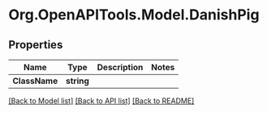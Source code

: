 # Org.OpenAPITools.Model.DanishPig
## Properties

Name | Type | Description | Notes
------------ | ------------- | ------------- | -------------
**ClassName** | **string** |  | 

[[Back to Model list]](../README.md#documentation-for-models) [[Back to API list]](../README.md#documentation-for-api-endpoints) [[Back to README]](../README.md)

